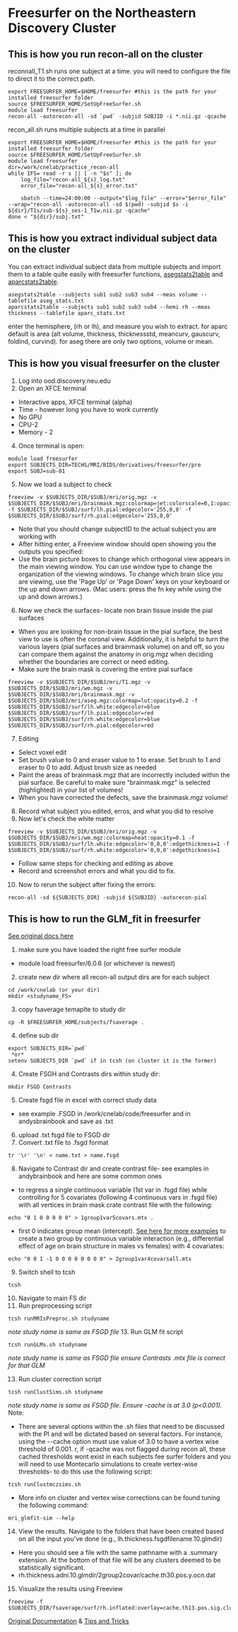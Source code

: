 # Freesurfer on the Northeastern Discovery Cluster
## This is how you run recon-all on the cluster
reconnall_T1.sh runs one subject at a time. you will need to configure the file to direct it to the correct path.
```
export FREESURFER_HOME=$HOME/freesurfer #this is the path for your installed freesurfer folder
source $FREESURFER_HOME/SetUpFreeSurfer.sh
module load freesurfer
recon-all -autorecon-all -sd `pwd` -subjid SUBJID -i *.nii.gz -qcache
```
recon_all.sh runs multiple subjects at a time in parallel
```
export FREESURFER_HOME=$HOME/freesurfer #this is the path for your installed freesurfer folder
source $FREESURFER_HOME/SetUpFreeSurfer.sh
module load freesurfer
dir=/work/cnelab/practice_recon-all
while IFS= read -r s || [ -n "$s" ]; do
    log_file="recon-all_${s}_log.txt"
    error_file="recon-all_${s}_error.txt"

    sbatch --time=24:00:00 --output="$log_file" --error="$error_file" --wrap="recon-all -autorecon-all -sd $(pwd) -subjid $s -i ${dir}/T1s/sub-${s}_ses-1_T1w.nii.gz -qcache"
done < "${dir}/subj.txt"
```
## This is how you extract individual subject data on the cluster
You can extract individual subject data from multiple subjects and import them to a table quite easily with freesurfer functions, [asegstats2table](https://surfer.nmr.mgh.harvard.edu/fswiki/asegstats2table) and [aparcstats2table](https://surfer.nmr.mgh.harvard.edu/fswiki/aparcstats2table). 
```
asegstats2table --subjects sub1 sub2 sub3 sub4 --meas volume --tablefile aseg_stats.txt
aparcstats2table --subjects sub1 sub2 sub3 sub4 --hemi rh --meas thickness --tablefile aparc_stats.txt
```
enter the hemisphere, (rh or lh), and measure you wish to extract. for aparc default is area (alt volume, thickness, thicknessstd, meancurv, gauscurv, foldind, curvind). for aseg there are only two options, volume or mean.
## This is how you visual freesurfer on the cluster
1.	Log into ood.discovery.neu.edu
2.	Open an XFCE terminal
  * Interactive apps, XFCE terminal (alpha)
  * Time - however long you have to work currently 
  * No GPU
  * CPU-2
  * Memory - 2
4.	Once terminal is open:
```
module load freesurfer
export SUBJECTS_DIR=TECHS/MRI/BIDS/derivatives/freesurfer/pre
export SUBJ=sub-01
```
5. Now we load a subject to check
```
freeview -v $SUBJECTS_DIR/$SUBJ/mri/orig.mgz -v $SUBJECTS_DIR/$SUBJ/mri/brainmask.mgz:colormap=jet:colorscale=0,1:opacity=0.3 -f $SUBJECTS_DIR/$SUBJ/surf/lh.pial:edgecolor='255,0,0' -f $SUBJECTS_DIR/$SUBJ/surf/rh.pial:edgecolor='255,0,0'
```
  * Note that you should change subjectID to the actual subject you are working with
  * After hitting enter, a Freeview window should open showing you the outputs you specified:
  * Use the brain picture boxes to change which orthogonal view appears in the main viewing window. You can use window type to change the organization of the viewing windows. To change which brain slice you are viewing, use the 'Page Up' or 'Page Down' keys on your keyboard or the up and down arrows. (Mac users: press the fn key while using the up and down arrows.)
6.	Now we check the surfaces- locate non brain tissue inside the pial surfaces
  * When you are looking for non-brain tissue in the pial surface, the best view to use is often the coronal view. Additionally, it is helpful to turn the various layers (pial surfaces and brainmask volume) on and off, so you can compare them against the anatomy in orig.mgz when deciding whether the boundaries are correct or need editing.
  * Make sure the brain mask is covering the entire pial surface
```
freeview -v $SUBJECTS_DIR/$SUBJ/mri/T1.mgz -v $SUBJECTS_DIR/$SUBJ/mri/wm.mgz -v $SUBJECTS_DIR/$SUBJ/mri/brainmask.mgz -v $SUBJECTS_DIR/$SUBJ/mri/aseg.mgz:colormap=lut:opacity=0.2 -f $SUBJECTS_DIR/$SUBJ/surf/lh.white:edgecolor=blue $SUBJECTS_DIR/$SUBJ/surf/lh.pial:edgecolor=red $SUBJECTS_DIR/$SUBJ/surf/rh.white:edgecolor=blue $SUBJECTS_DIR/$SUBJ/surf/rh.pial:edgecolor=red
```
7. Editing
  * Select voxel edit
  * Set brush value to 0 and eraser value to 1 to erase. Set brush to 1 and eraser to 0 to add. Adjust brush size as needed
  * Paint the areas of brainmask.mgz that are incorrectly included within the pial surface. Be careful to make sure “brainmask.mgz” is selected (highlighted) in your list of volumes!
  * When you have corrected the defects, save the brainmask.mgz volume!
8. Record what subject you edited, erros, and what you did to resolve
9. Now let's check the white matter
```
freeview -v $SUBJECTS_DIR/$SUBJ/mri/orig.mgz -v $SUBJECTS_DIR/$SUBJ/mri/wm.mgz:colormap=heat:opacity=0.1 -f $SUBJECTS_DIR/$SUBJ/surf/lh.white:edgecolor='0,0,0':edgethickness=1 -f $SUBJECTS_DIR/$SUBJ/surf/rh.white:edgecolor='0,0,0':edgethickness=1
```
  * Follow same steps for checking and editing as above
  * Record and screenshot errors and what you did to fix. 
10. Now to rerun the subject after fixing the errors:
```
recon-all -sd ${SUBJECTS_DIR} -subjid ${SUBJID} -autorecon-pial
```
## This is how to run the GLM_fit in freesurfer
[See original docs here](https://andysbrainbook.readthedocs.io/en/latest/FreeSurfer/FS_ShortCourse/FS_07_FSGD.html)
1. make sure you have loaded the right free surfer module
  * module load freesurfer/6.0.6 (or whichever is newest) 
2. create new dir where all recon-all output dirs are for each subject
```
cd /work/cnelab (or your dir)
mkdir <studyname_FS>
```
3. copy fsaverage temaplte to study dir 
```
cp -R $FREESURFER_HOME/subjects/fsaverage .
``` 
4. define sub dir 
```
export SUBJECTS_DIR=`pwd` 
 *or* 
setenv SUBJECTS_DIR `pwd` if in tcsh (on cluster it is the former)
```
4. Create FSGH and Contrasts dirs within study dir: 
```
mkdir FSGD Contrasts
```
5. Create fsgd file in excel with correct study data 
  *  see example .FSGD in /work/cnelab/code/freesurfer and in andysbrainbook and save as .txt
6. upload .txt fsgd file to FSGD dir
7. Convert .txt file to .fsgd format
```
tr '\r' '\n' < name.txt > name.fsgd
```
8. Navigate to Contrast dir and create contrast file- see examples in andybrainbook and here are some common ones  
  * to regress a single continuous variable (1st var in .fsgd file) while controlling for 5 covariates (following 4 continuous vars in .fsgd file) with all     vertices in brain mask crate contrast file with the following:
```
echo "0 1 0 0 0 0 0" > 1group1var5covars.mtx .
```
  *  first 0 indicates group mean (intercept). [See here for more examples](https://surfer.nmr.mgh.harvard.edu/fswiki/Fsgdf1G2V)
to create a two group by continuous variable interaction (e.g., differential effect of age on brain structure in males vs females) with 4 covariates:
```
echo "0 0 1 -1 0 0 0 0 0 0 0 0" > 2group1var4covarsall.mtx
```
9. Switch shell to tcsh
```
tcsh
```
10. Navigate to main FS dir
11. Run preprocessing script 
```
tcsh runMRIsPreproc.sh studyname
```
*note study name is same as FSGD file*
13. Run GLM fit script 
```
tcsh runGLMs.sh studyname
```
*note study name is same as FSGD file*
*ensure Contrasts .mtx file is correct for that GLM*

13. Run cluster correction script
```
tcsh runClustSims.sh studyname
```
*note study name is same as FSGD file.*
*Ensure -cache is at 3.0 (p<0.001).*
Note:
  * There are several options within the .sh files that need to be discussed with the PI and will be dictated based on several factors. For instance, using the --cache option must use value of 3.0 to have a vertex wise threshold of 0.001. r, if -qcache was not flagged during recon all, these cached thresholds wont exist in each subjects fee surfer folders and you will need to use Montecarlo simulations to create vertex-wise thresholds- to do this use the following script:
```
tcsh runClustmczsims.sh
```
  * More info on cluster and vertex wise corrections can be found tuning the following command: 
```
mri_glmfit-sim --help
```
14. View the results. Navigate to the folders that have been created based on all the input you've done (e.g., lh.thickness.fsgdfilename.10.glmdir) 
  * Here you should see a file with the same pathname with a .summary extension. At the bottom of that file will be any clusters deemed to be statistically significant. 
  * rh.thickness.adni.10.glmdir/2group2covar/cache.th30.pos.y.ocn.dat
15. Visualize the results using Freeview 
```
freeview -f $SUBJECTS_DIR/fsaverage/surf/rh.inflated:overlay=cache.th13.pos.sig.cluster.mgh
```
[Original Documentation](https://surfer.nmr.mgh.harvard.edu/fswiki/FreeSurferWiki) & [Tips and Tricks](https://sites.bu.edu/cnrlab/lab-resources/freesurfer-quality-control-guide/freesurfer-quality-control-step-3-fix-the-white-matter-surface/)
